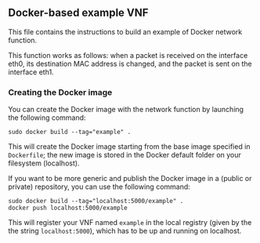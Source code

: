 ## Docker-based example VNF

This file contains the instructions to build an example of Docker network function.

This function works as follows: when a packet is received on the interface eth0, its
destination MAC address is  changed, and the packet is sent on the interface eth1.

### Creating the Docker image

You can create the Docker image with the network function by launching the following command:

    sudo docker build --tag="example" .

This will create the Docker image starting from the base image specified in `Dockerfile`; the new image is stored in the Docker default folder on your filesystem (localhost).

If you want to be more generic and publish the Docker image in a (public or private) repository, you can use the following command:

    sudo docker build --tag="localhost:5000/example" .
    docker push localhost:5000/example

This will register your VNF named `example` in the local registry (given by the the string `localhost:5000`), which has to be up and running on localhost.


